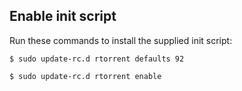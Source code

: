 ## Enable init script

Run these commands to install the supplied init script:

`$ sudo update-rc.d rtorrent defaults 92`

`$ sudo update-rc.d rtorrent enable`
